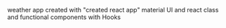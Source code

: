 weather app created with "created react app" material UI and react class and functional components with Hooks
